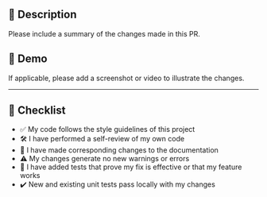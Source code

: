 ## 📄 Description

Please include a summary of the changes made in this PR.

## 🚀 Demo

If applicable, please add a screenshot or video to illustrate the changes.

---

## 📝 Checklist

- ✅ My code follows the style guidelines of this project
- 🛠️ I have performed a self-review of my own code
- 📄 I have made corresponding changes to the documentation
- ⚠️ My changes generate no new warnings or errors
- 🧪 I have added tests that prove my fix is effective or that my feature works
- ✔️ New and existing unit tests pass locally with my changes
